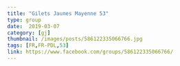 ```yaml
---
title: "Gilets Jaunes Mayenne 53"
type: group
date:  2019-03-07
category: [gj]
thumbnail: /images/posts/586122335066766.jpg
tags: [FR,FR-PDL,53]
link: https://www.facebook.com/groups/586122335066766/
---
```

